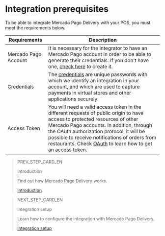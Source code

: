 # Integration prerequisites

To be able to integrate Mercado Pago Delivery with your POS, you must meet the requirements below.

| Requirements | Description |
|---|---|
|Mercado Pago Account| It is necessary for the integrator to have an Mercado Pago account in order to be able to generate their credentials. If you don't have one, [check here](https://www.mercadopago[FAKER][URL][DOMAIN]/hub/registration/landing) to create it.|
|Credentials| The [credentials](https://www.mercadopago[FAKER][URL][DOMAIN]/developers/en/guides/resources/credentials) are unique passwords with which we identify an integration in your account, and which are used to capture payments in virtual stores and other applications securely.|
|Access Token| You will need a valid access token in the different requests of public origin to have access to protected resources of other Mercado Pago accounts. In addition, through the OAuth authorization protocol, it will be possible to receive notifications of orders from restaurants. Check [OAuth](https://www.mercadopago[FAKER][URL][DOMAIN]/developers/en/guides/security/oauth/introduction) to learn how to get an access token.|

> PREV_STEP_CARD_EN
>
> Introduction
>
> Find out how Mercado Pago Delivery works.
>
> [Introduction](https://www.mercadopago[FAKER][URL][DOMAIN]/developers/en/guides/mp-delivery/introduction)

> NEXT_STEP_CARD_EN
>
> Integration setup
>
> Learn how to configure the integration with Mercado Pago Delivery.
>
> [Integration setup](https://www.mercadopago[FAKER][URL][DOMAIN]/developers/en/guides/mp-delivery/integration)